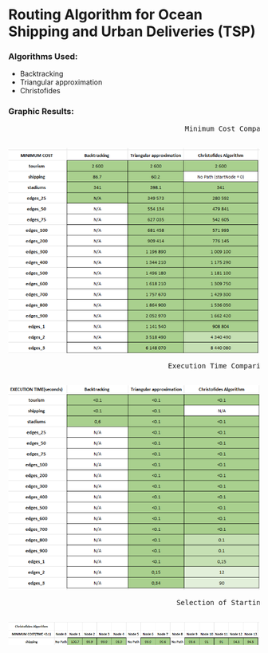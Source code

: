 # Routing Algorithm for Ocean Shipping and Urban Deliveries (TSP)

### Algorithms Used:

* Backtracking
* Triangular approximation
* Christofides

### Graphic Results:

<pre>                                          Minimum Cost Comparison      </pre>
&nbsp;
![img.png](/proj-2/src/images/img.png)
<pre>                                      Execution Time Comparison in Seconds </pre>
&nbsp;
![img_1.png](/proj-2/src/images/img_1.png)

<pre>                                        Selection of Starting Node Algorithm   </pre>
&nbsp;
![img_2.png](/proj-2/src/images/img_2.png)